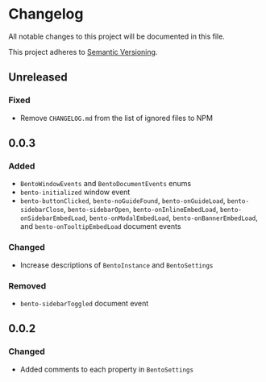 # Changelog

All notable changes to this project will be documented in this file.

This project adheres to [Semantic Versioning](https://semver.org/spec/v2.0.0.html).

## Unreleased

### Fixed

- Remove `CHANGELOG.md` from the list of ignored files to NPM

## 0.0.3

### Added

- `BentoWindowEvents` and `BentoDocumentEvents` enums
- `bento-initialized` window event
- `bento-buttonClicked`, `bento-noGuideFound`, `bento-onGuideLoad`, `bento-sidebarClose`, `bento-sidebarOpen`, `bento-onInlineEmbedLoad`, `bento-onSidebarEmbedLoad`, `bento-onModalEmbedLoad`, `bento-onBannerEmbedLoad`, and `bento-onTooltipEmbedLoad` document events

### Changed

- Increase descriptions of `BentoInstance` and `BentoSettings`

### Removed

- `bento-sidebarToggled` document event

## 0.0.2

### Changed

- Added comments to each property in `BentoSettings`
